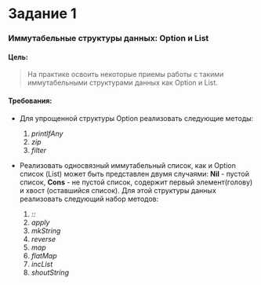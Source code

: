 # Задание 1

### Иммутабельные структуры данных: Option и List

#### Цель:
> На практике освоить некоторые приемы работы с такими иммутабельными структурами данных как Option и List.

#### Требования:

* Для упрощенной структуры Option реализовать следующие методы:
    1. *printIfAny*
    2. *zip*
    3. *filter*

* Реализовать односвязный иммутабельный список, как и Option список (List) может быть представлен двумя случаями: **Nil** - пустой список, **Cons** - не пустой список, содержит первый элемент(голову) и хвост (оставшийся список). Для этой структуры данных реализовать следующий набор методов:
    1. *::*
    2. *apply*
    3. *mkString*
    4. *reverse*
    5. *map*
    6. *flatMap*
    7. *incList*
    8. *shoutString*